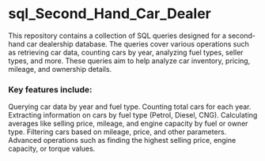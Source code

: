 # sql_Second_Hand_Car_Dealer

This repository contains a collection of SQL queries designed for a second-hand car dealership database. The queries cover various operations such as retrieving car data, counting cars by year, analyzing fuel types, seller types, and more. These queries aim to help analyze car inventory, pricing, mileage, and ownership details.

### Key features include:

Querying car data by year and fuel type.
Counting total cars for each year.
Extracting information on cars by fuel type (Petrol, Diesel, CNG).
Calculating averages like selling price, mileage, and engine capacity by fuel or owner type.
Filtering cars based on mileage, price, and other parameters.
Advanced operations such as finding the highest selling price, engine capacity, or torque values.
